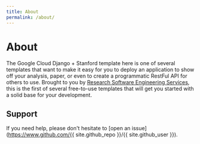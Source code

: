 ```yaml
---
title: About
permalink: /about/
---
```


# About

The Google Cloud Django + Stanford template here is one of several templates that want to make it easy
for you to deploy an application to show off your analysis, paper, or even to
create a programmatic RestFul API for others to use. Brought to you by [Research Software Engineering Services](https://stanford-rc.github.io/rse-services), this is the first of several free-to-use templates that will get you started with a solid base for your development.

## Support

If you need help, please don't hesitate to [open an issue](https://www.github.com/{{ site.github_repo }}/{{ site.github_user }}).
